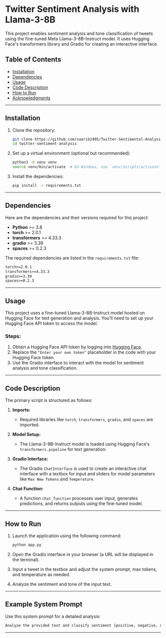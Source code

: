 # Twitter Sentiment Analysis with Llama-3-8B

This project enables sentiment analysis and tone classification of tweets using the fine-tuned Meta Llama-3-8B-Instruct model. It uses Hugging Face's transformers library and Gradio for creating an interactive interface.

## Table of Contents
- [Installation](#installation)
- [Dependencies](#dependencies)
- [Usage](#usage)
- [Code Description](#code-description)
- [How to Run](#how-to-run)
- [Acknowledgments](#acknowledgments)

---

## Installation

1. Clone the repository:
    ```bash
    git clone https://github.com/saarib2405/Twitter-Sentimental-Analysis-with-llama-3.git
    cd twitter-sentiment-analysis
    ```

2. Set up a virtual environment (optional but recommended):
    ```bash
    python3 -m venv venv
    source venv/bin/activate  # On Windows, use `venv\Scripts\activate`
    ```

2. Install the dependencies:
    ```bash
    pip install -r requirements.txt
    ```

---

## Dependencies

Here are the dependencies and their versions required for this project:

- **Python** >= 3.8
- **torch** >= 2.0.1
- **transformers** >= 4.33.3
- **gradio** >= 3.39
- **spaces** >= 0.2.3

The required dependencies are listed in the `requirements.txt` file:
```txt
torch>=2.0.1
transformers>=4.33.3
gradio>=3.39
spaces>=0.2.3
```

---

## Usage

This project uses a fine-tuned Llama-3-8B-Instruct model hosted on Hugging Face for text generation and analysis. You'll need to set up your Hugging Face API token to access the model.

### Steps:
1. Obtain a Hugging Face API token by logging into [Hugging Face](https://huggingface.co/).
2. Replace the `"Enter your own token"` placeholder in the code with your Hugging Face token.
3. Use the Gradio interface to interact with the model for sentiment analysis and tone classification.

---

## Code Description

The primary script is structured as follows:

1. **Imports:**
    - Required libraries like `torch`, `transformers`, `gradio`, and `spaces` are imported.

2. **Model Setup:**
    - The Llama-3-8B-Instruct model is loaded using Hugging Face's `transformers.pipeline` for text generation.

3. **Gradio Interface:**
    - The Gradio `ChatInterface` is used to create an interactive chat interface with a textbox for input and sliders for model parameters like `Max New Tokens` and `Temperature`.

4. **Chat Function:**
    - A function `chat_function` processes user input, generates predictions, and returns outputs using the fine-tuned model.

---

## How to Run

1. Launch the application using the following command:
    ```bash
    python app.py
    ```

2. Open the Gradio interface in your browser (a URL will be displayed in the terminal).
3. Input a tweet in the textbox and adjust the system prompt, max tokens, and temperature as needed.
4. Analyze the sentiment and tone of the input text.

---

## Example System Prompt

Use this system prompt for a detailed analysis:
```txt
Analyze the provided text and classify sentiment (positive, negative, neutral) and tone (formal, informal). Return a sentiment, tone, and a brief reason (max 100 characters) for the classifications.
```

---

